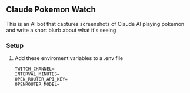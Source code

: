 ## Claude Pokemon Watch

This is an AI bot that captures screenshots of Claude AI playing pokemon and write a short blurb about what it's seeing

### Setup

1. Add these enviroment variables to a .env file
	```
	TWITCH_CHANNEL=
	INTERVAL_MINUTES=
	OPEN_ROUTER_API_KEY=
	OPENROUTER_MODEL=
	```